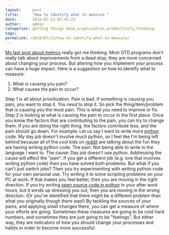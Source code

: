 ```yaml
---
layout:     post
title:      "How to identify what to measure "
date:       2010-07-13 07:45:23
author:     admin
categories: getting things done,organization,productivity,thinking
tags:  
permalink: /2010/07/13/how-to-identify-what-to-measure/
---
```

[My last post about metrics](http://www.ironboundsoftware.com/blog/2010/07/12/metrics-the-kick-in-the-ass-that-is-the-key-to-productivity/) really got me thinking. Most GTD programs don't really talk about improvements from a dead stop, they are more concerned about changing your process. But altering how you implement your process can have a huge impact. Here is a suggestion on how to identify what to measure: 

  1. What is causing you pain?
  2. What causes the pain to occur?

Step 1 is all about prioritization. Pain is bad. If something is causing you pain, you want to stop it. You _need_ to stop it. So pick the thing/item/problem that is causing you the most pain. This is what you need to improve or fix. Step 2 is looking at what is causing the pain to occur in the first place. Once you know the factors that are contributing to the pain, you can try to change them. If you are doing the right thing, the factors contribute less, and the pain should go down. For example: Let us say I want to write more [python](http://python.org) code. My day job doesn't involve much python, so I feel like I'm being left behind because all of the cool kids on [reddit](http://reddit.com) are talking about the fun they are having writing python code. The pain: Not being able to write in the language I want to. The cause: Day job doesn't use python. Addressing the cause will affect the "pain". If you get a different job (e.g. one that involves writing python code) then you have solved both problems. But what if you can't just switch jobs? Then you try experimenting with writing python code for your own personal use. Try writing it to solve scripting problems on your PC at work. If that makes you feel better, then you are moving in the right direction. If you try writing [open source code in python](http://bitbucket.org/nloadholtes/obssatid) in your after work hours, but it winds up stressing you out, then you are moving in the wrong direction. (Or you've identified that there might be a different problem than what you originally though there was!) By tackling the sources of your pains, and applying small changes there, you can get a measure of where your efforts are going. Sometimes these measures are going to be cold hard numbers, and sometimes they are just going to be "feelings". But either way, they are indicators of how you should change your processes and habits in order to become more successful.
